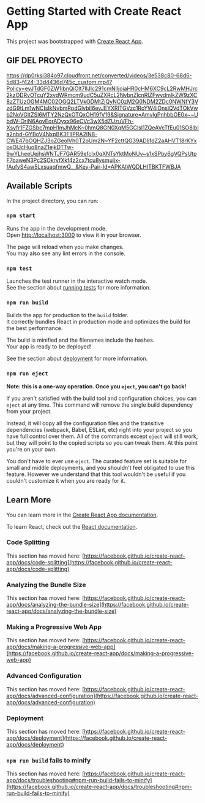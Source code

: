 # Getting Started with Create React App

This project was bootstrapped with [Create React App](https://github.com/facebook/create-react-app).

## GIF DEL PROYECTO 

https://dp0rksi384o97.cloudfront.net/converted/videos/3e538c80-68d6-5d83-f424-33d4436d745c_custom.mp4?Policy=eyJTdGF0ZW1lbnQiOlt7IlJlc291cmNlIjoiaHR0cHM6XC9cL2RwMHJrc2kzODRvOTcuY2xvdWRmcm9udC5uZXRcL2NvbnZlcnRlZFwvdmlkZW9zXC8zZTUzOGM4MC02OGQ2LTVkODMtZjQyNC0zM2Q0NDM2ZDc0NWNfY3VzdG9tLm1wNCIsIkNvbmRpdGlvbiI6eyJEYXRlTGVzc1RoYW4iOnsiQVdTOkVwb2NoVGltZSI6MTY2NzQxOTQxOH19fV19&Signature=AmvlgPnhbbOE0x~~UbdW-OriN6AovEorADyxx96eCVc3wX5dZUzuVFh-Xsyfr1FZGSbc7mpH1mJhMcK~0hmQ8GN0XqM5GClsl1ZQeAVcTfEu01SO8IbIa2nbd-GYBoV4NxpBK3FlIPRA2IN8-CWE47bOQHZJ3oZGeolVh0T2oUm2N~YF2cttQG39ADIjfdZ2aAHVT18rKYxoxOlJcHuo8naZ1ejkDTTw-9wYLheeUejhsWNTJF7GAR59efclx0qXNTsYktMoNUv~s1xSPby6gVQPsUtpF7paweN3Pc2SOkrvfXkf4z2cx7tcu8ysmuijx-fAufyS4aw5LxsuaqfmwQ__&Key-Pair-Id=APKAIWQDLHITBKTFWBJA

## Available Scripts

In the project directory, you can run:

### `npm start`

Runs the app in the development mode.\
Open [http://localhost:3000](http://localhost:3000) to view it in your browser.

The page will reload when you make changes.\
You may also see any lint errors in the console.

### `npm test`

Launches the test runner in the interactive watch mode.\
See the section about [running tests](https://facebook.github.io/create-react-app/docs/running-tests) for more information.

### `npm run build`

Builds the app for production to the `build` folder.\
It correctly bundles React in production mode and optimizes the build for the best performance.

The build is minified and the filenames include the hashes.\
Your app is ready to be deployed!

See the section about [deployment](https://facebook.github.io/create-react-app/docs/deployment) for more information.

### `npm run eject`

**Note: this is a one-way operation. Once you `eject`, you can't go back!**

If you aren't satisfied with the build tool and configuration choices, you can `eject` at any time. This command will remove the single build dependency from your project.

Instead, it will copy all the configuration files and the transitive dependencies (webpack, Babel, ESLint, etc) right into your project so you have full control over them. All of the commands except `eject` will still work, but they will point to the copied scripts so you can tweak them. At this point you're on your own.

You don't have to ever use `eject`. The curated feature set is suitable for small and middle deployments, and you shouldn't feel obligated to use this feature. However we understand that this tool wouldn't be useful if you couldn't customize it when you are ready for it.

## Learn More

You can learn more in the [Create React App documentation](https://facebook.github.io/create-react-app/docs/getting-started).

To learn React, check out the [React documentation](https://reactjs.org/).

### Code Splitting

This section has moved here: [https://facebook.github.io/create-react-app/docs/code-splitting](https://facebook.github.io/create-react-app/docs/code-splitting)

### Analyzing the Bundle Size

This section has moved here: [https://facebook.github.io/create-react-app/docs/analyzing-the-bundle-size](https://facebook.github.io/create-react-app/docs/analyzing-the-bundle-size)

### Making a Progressive Web App

This section has moved here: [https://facebook.github.io/create-react-app/docs/making-a-progressive-web-app](https://facebook.github.io/create-react-app/docs/making-a-progressive-web-app)

### Advanced Configuration

This section has moved here: [https://facebook.github.io/create-react-app/docs/advanced-configuration](https://facebook.github.io/create-react-app/docs/advanced-configuration)

### Deployment

This section has moved here: [https://facebook.github.io/create-react-app/docs/deployment](https://facebook.github.io/create-react-app/docs/deployment)

### `npm run build` fails to minify

This section has moved here: [https://facebook.github.io/create-react-app/docs/troubleshooting#npm-run-build-fails-to-minify](https://facebook.github.io/create-react-app/docs/troubleshooting#npm-run-build-fails-to-minify)
